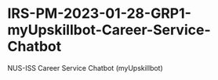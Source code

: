 # IRS-PM-2023-01-28-GRP1-myUpskillbot-Career-Service-Chatbot
NUS-ISS Career Service Chatbot (myUpskillbot)
